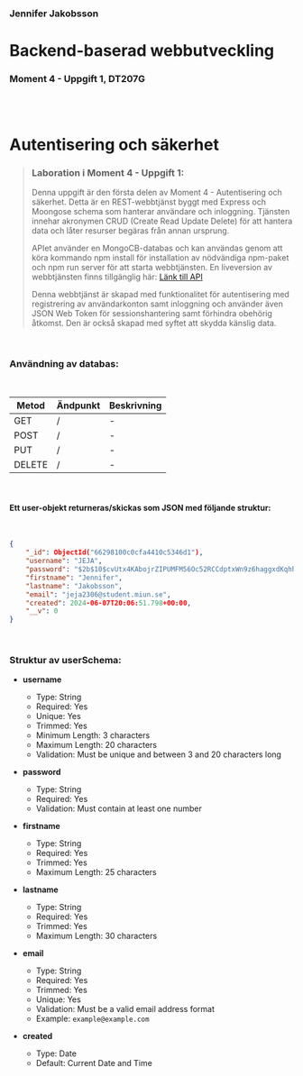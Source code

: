 ### Jennifer Jakobsson


# Backend-baserad webbutveckling
### Moment 4 - Uppgift 1, DT207G

<br>
<br>

# Autentisering och säkerhet

>### Laboration i Moment 4 - Uppgift 1:
>Denna uppgift är den första delen av Moment 4 - Autentisering och säkerhet. Detta är en REST-webbtjänst byggt med Express och Moongose schema som hanterar användare och inloggning. Tjänsten innehar akronymen CRUD (Create Read Update Delete) för att hantera data och låter resurser begäras från annan ursprung. 
>
>APIet använder en MongoCB-databas och kan användas genom att köra kommando npm install för installation av nödvändiga npm-paket och npm run server för att starta webbtjänsten. En liveversion av webbtjänsten finns tillgänglig här: [Länk till API](https://jeja2306-dt207g-moment3-2-1.onrender.com/workexperiences)
>
>Denna webbtjänst är skapad med funktionalitet för autentisering med registrering av användarkonton samt inloggning och använder även JSON Web Token för sessionshantering samt förhindra obehörig åtkomst. Den är också skapad med syftet att skydda känslig data.

<br>

### Användning av databas:

<br>

| Metod | Ändpunkt | Beskrivning |
|-----------------|-----------------|-----------------|
| GET | / | - |
| POST | / | - |
| PUT | / | - |
| DELETE | / | - |

<br>

#### Ett user-objekt returneras/skickas som JSON med följande struktur:

<br>

```json
{
    "_id": ObjectId("66298100c0cfa4410c5346d1"),
    "username": "JEJA",
    "password": "$2b$10$cvUtx4KAbojrZIPUMFM56Oc52RCCdptxWn9z6haggxdKqhh7BDoaV",
    "firstname": "Jennifer",
    "lastname": "Jakobsson",
    "email": "jeja2306@student.miun.se",
    "created": 2024-06-07T20:06:51.798+00:00,
    "__v": 0
}
```

<br>

### Struktur av userSchema:

- **username**
  - Type: String
  - Required: Yes
  - Unique: Yes
  - Trimmed: Yes
  - Minimum Length: 3 characters
  - Maximum Length: 20 characters
  - Validation: Must be unique and between 3 and 20 characters long

- **password**
  - Type: String
  - Required: Yes
  - Validation: Must contain at least one number

- **firstname**
  - Type: String
  - Required: Yes
  - Trimmed: Yes
  - Maximum Length: 25 characters

- **lastname**
  - Type: String
  - Required: Yes
  - Trimmed: Yes
  - Maximum Length: 30 characters

- **email**
  - Type: String
  - Required: Yes
  - Trimmed: Yes
  - Unique: Yes
  - Validation: Must be a valid email address format
  - Example: `example@example.com`

- **created**
  - Type: Date
  - Default: Current Date and Time

<br>